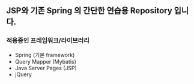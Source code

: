 ## JSP와 기존 Spring 의 간단한 연습용 Repository 입니다.

### 적용중인 프레임워크/라이브러리
- Spring (기본 framework)
- Query Mapper (Mybatis)
- Java Server Pages (JSP)
- jQuery
